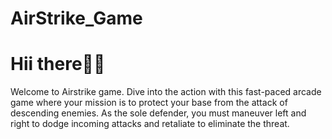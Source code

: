 # AirStrike_Game
# Hii there👋😊
Welcome to Airstrike game. Dive into the action with this fast-paced arcade game where your mission is to protect your base from the attack of descending enemies. As the sole defender, you must maneuver left and right to dodge incoming attacks and retaliate to eliminate the threat.

